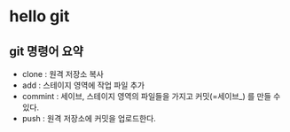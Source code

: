 # hello git

## git 명령어 요약

- clone : 원격 저장소 복사
- add : 스테이지 영역에 작업 파일 추가
- commint : 세이브, 스테이지 영역의 파일들을 가지고 커밋(=세이브_) 를 만들 수 있다.
- push : 원격 저장소에 커밋을 업로드한다.